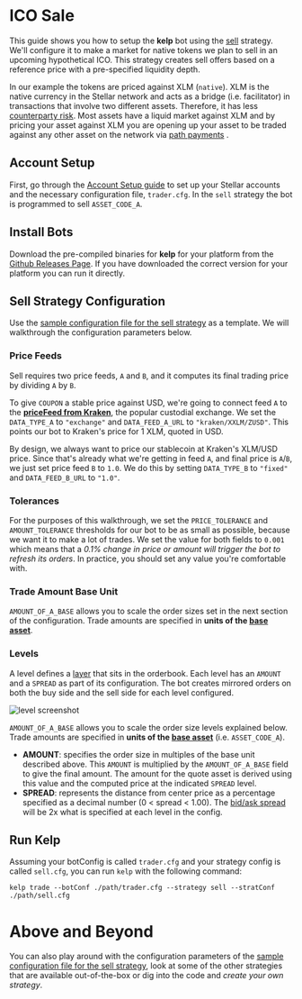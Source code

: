 # ICO Sale 

This guide shows you how to setup the **kelp** bot using the [sell](../../../plugins/sellStrategy.go) strategy. We'll configure it to make a market for native tokens we plan to sell in an upcoming hypothetical ICO. This strategy creates sell offers based on a reference price with a pre-specified liquidity depth.  

In our example the tokens are priced against XLM (`native`). XLM is the native currency in the Stellar network and acts as a bridge (i.e. facilitator) in transactions that involve two different assets. Therefore, it has less [counterparty risk](https://www.investopedia.com/terms/c/counterpartyrisk.asp). Most assets have a liquid market against XLM and by pricing your asset against XLM you are opening up your asset to be traded against any other asset on the network via [path payments](https://www.stellar.org/developers/horizon/reference/endpoints/path-finding.html) .

## Account Setup

First, go through the [Account Setup guide](account_setup.md) to set up your Stellar accounts and the necessary configuration file, `trader.cfg`. In the `sell` strategy the bot is programmed to sell `ASSET_CODE_A`. 

## Install Bots

Download the pre-compiled binaries for **kelp** for your platform from the [Github Releases Page](https://github.com/stellar/kelp/releases). If you have downloaded the correct version for your platform you can run it directly.

## Sell Strategy Configuration

Use the [sample configuration file for the sell strategy](../../configs/trader/sample_sell.cfg) as a template. We will walkthrough the configuration parameters below.

### Price Feeds

Sell requires two price feeds, `A` and `B`, and it computes its final trading price by dividing `A` by `B`.

To give `COUPON` a stable price against USD, we're going to connect feed `A` to the **[priceFeed from Kraken](https://kraken.com)**, the popular custodial exchange. We set the `DATA_TYPE_A` to `"exchange"` and `DATA_FEED_A_URL` to `"kraken/XXLM/ZUSD"`. This points our bot to Kraken's price for 1 XLM, quoted in USD. 

By design, we always want to price our stablecoin at Kraken's XLM/USD price. Since that's already what we're getting in feed `A`, and final price is `A`/`B`, we just set price feed `B` to `1.0`. We do this by setting `DATA_TYPE_B` to `"fixed"` and `DATA_FEED_B_URL` to `"1.0"`.

### Tolerances

For the purposes of this walkthrough, we set the `PRICE_TOLERANCE` and `AMOUNT_TOLERANCE` thresholds for our bot to be as small as possible, because we want it to make a lot of trades. We set the value for both fields to `0.001` which means that a _0.1% change in price or amount will trigger the bot to refresh its orders_. In practice, you should set any value you're comfortable with. 

### Trade Amount Base Unit

`AMOUNT_OF_A_BASE` allows you to scale the order sizes set in the next section of the configuration. Trade amounts are specified in **units of the [base asset](https://en.wikipedia.org/wiki/Currency_pair#Base_currency)**.

### Levels

A level defines a [layer](https://en.wikipedia.org/wiki/Layering_(finance)) that sits in the orderbook. Each level has an `AMOUNT` and a `SPREAD` as part of its configuration. The bot creates mirrored orders on both the buy side and the sell side for each level configured.

![level screenshot](https://i.imgur.com/QVjZXGA.png "Levels Screenshot")

`AMOUNT_OF_A_BASE` allows you to scale the order size levels explained below. Trade amounts are specified in **units of the [base asset](https://en.wikipedia.org/wiki/Currency_pair#Base_currency)** (i.e. `ASSET_CODE_A`).

- **AMOUNT**: specifies the order size in multiples of the base unit described above. This `AMOUNT` is multiplied by the `AMOUNT_OF_A_BASE` field to give the final amount. The amount for the quote asset is derived using this value and the computed price at the indicated `SPREAD` level.
- **SPREAD**: represents the distance from center price as a percentage specified as a decimal number (0 < spread < 1.00). The [bid/ask spread](https://en.wikipedia.org/wiki/Bid%E2%80%93ask_spread) will be 2x what is specified at each level in the config.

## Run Kelp

Assuming your botConfig is called `trader.cfg` and your strategy config is called `sell.cfg`, you can run `kelp`  with the following command:

```
kelp trade --botConf ./path/trader.cfg --strategy sell --stratConf ./path/sell.cfg
```

# Above and Beyond

You can also play around with the configuration parameters of the [sample configuration file for the sell strategy](../../configs/trader/sample_sell.cfg), look at some of the other strategies that are available out-of-the-box or dig into the code and _create your own strategy_.
